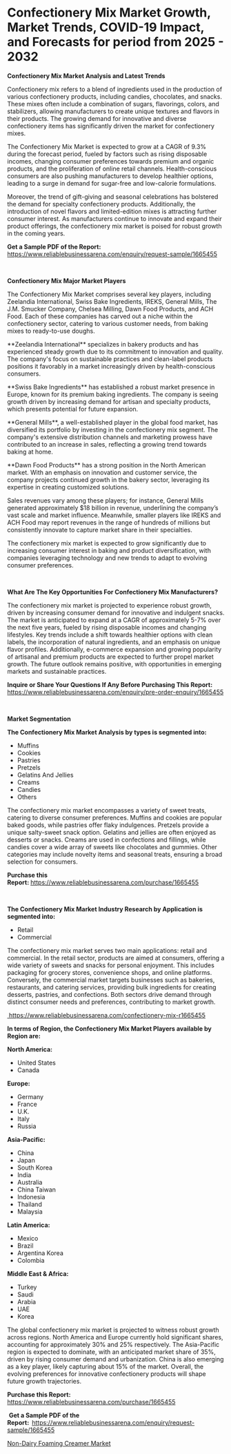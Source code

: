 <p><h1>Confectionery Mix Market Growth, Market Trends, COVID-19 Impact, and Forecasts for period from 2025 - 2032</h1></p><p><strong>Confectionery Mix Market Analysis and Latest Trends</strong></p>
<p><p>Confectionery mix refers to a blend of ingredients used in the production of various confectionery products, including candies, chocolates, and snacks. These mixes often include a combination of sugars, flavorings, colors, and stabilizers, allowing manufacturers to create unique textures and flavors in their products. The growing demand for innovative and diverse confectionery items has significantly driven the market for confectionery mixes.</p><p>The Confectionery Mix Market is expected to grow at a CAGR of 9.3% during the forecast period, fueled by factors such as rising disposable incomes, changing consumer preferences towards premium and organic products, and the proliferation of online retail channels. Health-conscious consumers are also pushing manufacturers to develop healthier options, leading to a surge in demand for sugar-free and low-calorie formulations.</p><p>Moreover, the trend of gift-giving and seasonal celebrations has bolstered the demand for specialty confectionery products. Additionally, the introduction of novel flavors and limited-edition mixes is attracting further consumer interest. As manufacturers continue to innovate and expand their product offerings, the confectionery mix market is poised for robust growth in the coming years.</p></p>
<p><strong>Get a Sample PDF of the Report:&nbsp;</strong> <a href="https://www.reliablebusinessarena.com/enquiry/request-sample/1665455?utm_campaign=2258&utm_medium=2&utm_source=Github&utm_content=ia&utm_term=15022025&utm_id=confectionery-mix">https://www.reliablebusinessarena.com/enquiry/request-sample/1665455</a></p>
<p>&nbsp;</p>
<p><strong>Confectionery Mix Major Market Players</strong></p>
<p><p>The Confectionery Mix Market comprises several key players, including Zeelandia International, Swiss Bake Ingredients, IREKS, General Mills, The J.M. Smucker Company, Chelsea Milling, Dawn Food Products, and ACH Food. Each of these companies has carved out a niche within the confectionery sector, catering to various customer needs, from baking mixes to ready-to-use doughs.</p><p>**Zeelandia International** specializes in bakery products and has experienced steady growth due to its commitment to innovation and quality. The company's focus on sustainable practices and clean-label products positions it favorably in a market increasingly driven by health-conscious consumers.</p><p>**Swiss Bake Ingredients** has established a robust market presence in Europe, known for its premium baking ingredients. The company is seeing growth driven by increasing demand for artisan and specialty products, which presents potential for future expansion.</p><p>**General Mills**, a well-established player in the global food market, has diversified its portfolio by investing in the confectionery mix segment. The company's extensive distribution channels and marketing prowess have contributed to an increase in sales, reflecting a growing trend towards baking at home.</p><p>**Dawn Food Products** has a strong position in the North American market. With an emphasis on innovation and customer service, the company projects continued growth in the bakery sector, leveraging its expertise in creating customized solutions.</p><p>Sales revenues vary among these players; for instance, General Mills generated approximately $18 billion in revenue, underlining the company’s vast scale and market influence. Meanwhile, smaller players like IREKS and ACH Food may report revenues in the range of hundreds of millions but consistently innovate to capture market share in their specialties.</p><p>The confectionery mix market is expected to grow significantly due to increasing consumer interest in baking and product diversification, with companies leveraging technology and new trends to adapt to evolving consumer preferences.</p></p>
<p>&nbsp;</p>
<p><strong>What Are The Key Opportunities For Confectionery Mix Manufacturers?</strong></p>
<p><p>The confectionery mix market is projected to experience robust growth, driven by increasing consumer demand for innovative and indulgent snacks. The market is anticipated to expand at a CAGR of approximately 5-7% over the next five years, fueled by rising disposable incomes and changing lifestyles. Key trends include a shift towards healthier options with clean labels, the incorporation of natural ingredients, and an emphasis on unique flavor profiles. Additionally, e-commerce expansion and growing popularity of artisanal and premium products are expected to further propel market growth. The future outlook remains positive, with opportunities in emerging markets and sustainable practices.</p></p>
<p><strong>Inquire or Share Your Questions If Any Before Purchasing This Report:</strong> <a href="https://www.reliablebusinessarena.com/enquiry/pre-order-enquiry/1665455?utm_campaign=2258&utm_medium=2&utm_source=Github&utm_content=ia&utm_term=15022025&utm_id=confectionery-mix">https://www.reliablebusinessarena.com/enquiry/pre-order-enquiry/1665455</a></p>
<p>&nbsp;</p>
<p><strong>Market Segmentation</strong></p>
<p><strong>The Confectionery Mix Market Analysis by types is segmented into:</strong></p>
<p><ul><li>Muffins</li><li>Cookies</li><li>Pastries</li><li>Pretzels</li><li>Gelatins And Jellies</li><li>Creams</li><li>Candies</li><li>Others</li></ul></p>
<p><p>The confectionery mix market encompasses a variety of sweet treats, catering to diverse consumer preferences. Muffins and cookies are popular baked goods, while pastries offer flaky indulgences. Pretzels provide a unique salty-sweet snack option. Gelatins and jellies are often enjoyed as desserts or snacks. Creams are used in confections and fillings, while candies cover a wide array of sweets like chocolates and gummies. Other categories may include novelty items and seasonal treats, ensuring a broad selection for consumers.</p></p>
<p><strong>Purchase this Report:&nbsp;</strong><a href="https://www.reliablebusinessarena.com/purchase/1665455?utm_campaign=2258&utm_medium=2&utm_source=Github&utm_content=ia&utm_term=15022025&utm_id=confectionery-mix">https://www.reliablebusinessarena.com/purchase/1665455</a></p>
<p>&nbsp;</p>
<p><strong>The Confectionery Mix Market Industry Research by Application is segmented into:</strong></p>
<p><ul><li>Retail</li><li>Commercial</li></ul></p>
<p><p>The confectionery mix market serves two main applications: retail and commercial. In the retail sector, products are aimed at consumers, offering a wide variety of sweets and snacks for personal enjoyment. This includes packaging for grocery stores, convenience shops, and online platforms. Conversely, the commercial market targets businesses such as bakeries, restaurants, and catering services, providing bulk ingredients for creating desserts, pastries, and confections. Both sectors drive demand through distinct consumer needs and preferences, contributing to market growth.</p></p>
<p><a href="https://www.reliablebusinessarena.com/confectionery-mix-r1665455?utm_campaign=2258&utm_medium=2&utm_source=Github&utm_content=ia&utm_term=15022025&utm_id=confectionery-mix">&nbsp;https://www.reliablebusinessarena.com/confectionery-mix-r1665455</a></p>
<p><strong>In terms of Region, the Confectionery Mix Market Players available by Region are:</strong></p>
<p>
    <p> <strong> North America: </strong>
        <ul>
            <li>United States</li>
            <li>Canada</li>
        </ul>
        </p> 
    <p> <strong> Europe: </strong>
        <ul>
            <li>Germany</li>
            <li>France</li>
            <li>U.K.</li>
            <li>Italy</li>
            <li>Russia</li>
        </ul>
        </p> 
    <p> <strong> Asia-Pacific: </strong>
        <ul>
            <li>China</li>
            <li>Japan</li>
            <li>South Korea</li>
            <li>India</li>
            <li>Australia</li>
            <li>China Taiwan</li>
            <li>Indonesia</li>
            <li>Thailand</li>
            <li>Malaysia</li>
        </ul>
        </p> 
    <p> <strong> Latin America: </strong>
        <ul>
            <li>Mexico</li>
            <li>Brazil</li>
            <li>Argentina Korea</li>
            <li>Colombia</li>
        </ul>
        </p> 
    <p> <strong> Middle East & Africa: </strong>
        <ul>
            <li>Turkey</li>
            <li>Saudi</li>
            <li>Arabia</li>
            <li>UAE</li>
            <li>Korea</li>
        </ul>
    </p>
    </p>
<p><p>The global confectionery mix market is projected to witness robust growth across regions. North America and Europe currently hold significant shares, accounting for approximately 30% and 25% respectively. The Asia-Pacific region is expected to dominate, with an anticipated market share of 35%, driven by rising consumer demand and urbanization. China is also emerging as a key player, likely capturing about 15% of the market. Overall, the evolving preferences for innovative confectionery products will shape future growth trajectories.</p></p>
<p><strong>Purchase this Report: </strong><a href="https://www.reliablebusinessarena.com/purchase/1665455?utm_campaign=2258&utm_medium=2&utm_source=Github&utm_content=ia&utm_term=15022025&utm_id=confectionery-mix">https://www.reliablebusinessarena.com/purchase/1665455</a></p>
<p>&nbsp;<strong>Get a Sample PDF of the Report:&nbsp;&nbsp;</strong><a href="https://www.reliablebusinessarena.com/enquiry/request-sample/1665455?utm_campaign=2258&utm_medium=2&utm_source=Github&utm_content=ia&utm_term=15022025&utm_id=confectionery-mix">https://www.reliablebusinessarena.com/enquiry/request-sample/1665455</a></p>
<p><strong></strong></p>
<p><p><a href="https://github.com/ilonaenterline65/Market-Research-Report-List-1/blob/main/non-dairy-foaming-creamer-market.md?utm_campaign=2258&utm_medium=2&utm_source=Github&utm_content=ia&utm_term=15022025&utm_id=confectionery-mix">Non-Dairy Foaming Creamer Market</a></p></p>